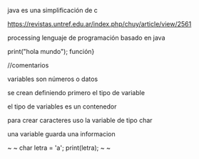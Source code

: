 java es una simplificación de c

<https://revistas.untref.edu.ar/index.php/chuy/article/view/2561>

processing lenguaje de programación basado en java

print("hola mundo");
función}

//comentarios

variables son números o datos

se crean definiendo primero el tipo de variable 

el tipo de variables es un contenedor 

para crear caracteres uso la variable de tipo char 

una variable guarda una informacion 

~ ~
char letra = 'a';
print(letra);
~ ~
